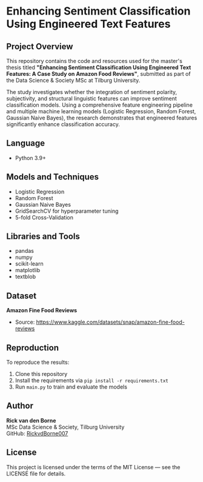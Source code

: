 # Enhancing Sentiment Classification Using Engineered Text Features

## Project Overview
This repository contains the code and resources used for the master's thesis titled **"Enhancing Sentiment Classification Using Engineered Text Features: A Case Study on Amazon Food Reviews"**, submitted as part of the Data Science & Society MSc at Tilburg University.

The study investigates whether the integration of sentiment polarity, subjectivity, and structural linguistic features can improve sentiment classification models. Using a comprehensive feature engineering pipeline and multiple machine learning models (Logistic Regression, Random Forest, Gaussian Naive Bayes), the research demonstrates that engineered features significantly enhance classification accuracy.

## Language
- Python 3.9+

## Models and Techniques
- Logistic Regression
- Random Forest
- Gaussian Naive Bayes
- GridSearchCV for hyperparameter tuning
- 5-fold Cross-Validation

## Libraries and Tools
- pandas
- numpy
- scikit-learn
- matplotlib
- textblob

## Dataset
**Amazon Fine Food Reviews**  
- Source: https://www.kaggle.com/datasets/snap/amazon-fine-food-reviews

## Reproduction
To reproduce the results:
1. Clone this repository
2. Install the requirements via `pip install -r requirements.txt`
3. Run `main.py` to train and evaluate the models

## Author
**Rick van den Borne**  
MSc Data Science & Society, Tilburg University  
GitHub: [RickvdBorne007](https://github.com/RickvdBorne007)

## License
This project is licensed under the terms of the MIT License — see the LICENSE file for details.

